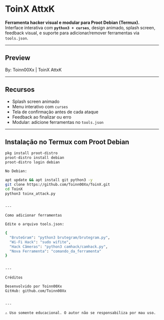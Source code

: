 # ToinX AttxK

**Ferramenta hacker visual e modular para Proot Debian (Termux).**  
Interface interativa com **`python3 + curses`**, design animado, splash screen, feedback visual, e suporte para adicionar/remover ferramentas via `tools.json`.

---

## Preview

By: Toinn00Xx | ToinX AttxK

---

## Recursos

- Splash screen animado
- Menu interativo com `curses`
- Tela de confirmação antes de cada ataque
- Feedback ao finalizar ou erro
- Modular: adicione ferramentas no `tools.json`

---

## Instalação no Termux com Proot Debian

```bash
pkg install proot-distro
proot-distro install debian
proot-distro login debian

No Debian:

apt update && apt install git python3 -y
git clone https://github.com/Toinn00Xx/ToinX.git
cd ToinX
python3 toinx_attack.py


---

Como adicionar ferramentas

Edite o arquivo tools.json:

{
  "BruteGram": "python3 brutegram/brutegram.py",
  "Wi-Fi Hack": "sudo wifite",
  "Hack Câmeras": "python3 camhack/camhack.py",
  "Nova Ferramenta": "comando_da_ferramenta"
}


---

Créditos

Desenvolvido por Toinn00Xx
GitHub: github.com/Toinn00Xx


---

⚠️ Uso somente educacional. O autor não se responsabiliza por mau uso.
